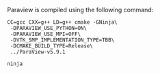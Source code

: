 Paraview is compiled using the following command:

~~~
CC=gcc CXX=g++ LD=g++ cmake -GNinja\
 -DPARAVIEW_USE_PYTHON=ON\
 -DPARAVIEW_USE_MPI=OFF\
 -DVTK_SMP_IMPLEMENTATION_TYPE=TBB\
 -DCMAKE_BUILD_TYPE=Release\
 ../ParaView-v5.9.1

ninja
~~~